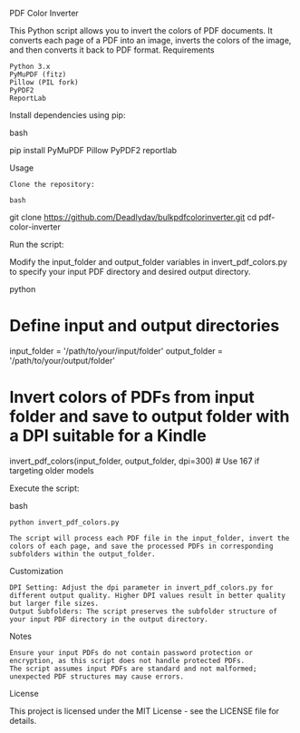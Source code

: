 PDF Color Inverter

This Python script allows you to invert the colors of PDF documents. It converts each page of a PDF into an image, inverts the colors of the image, and then converts it back to PDF format.
Requirements

    Python 3.x
    PyMuPDF (fitz)
    Pillow (PIL fork)
    PyPDF2
    ReportLab

Install dependencies using pip:

bash

pip install PyMuPDF Pillow PyPDF2 reportlab

Usage

    Clone the repository:

    bash

git clone https://github.com/Deadlydav/bulkpdfcolorinverter.git
cd pdf-color-inverter

Run the script:

Modify the input_folder and output_folder variables in invert_pdf_colors.py to specify your input PDF directory and desired output directory.

python

# Define input and output directories
input_folder = '/path/to/your/input/folder'
output_folder = '/path/to/your/output/folder'

# Invert colors of PDFs from input folder and save to output folder with a DPI suitable for a Kindle
invert_pdf_colors(input_folder, output_folder, dpi=300)  # Use 167 if targeting older models

Execute the script:

bash

    python invert_pdf_colors.py

    The script will process each PDF file in the input_folder, invert the colors of each page, and save the processed PDFs in corresponding subfolders within the output_folder.

Customization

    DPI Setting: Adjust the dpi parameter in invert_pdf_colors.py for different output quality. Higher DPI values result in better quality but larger file sizes.
    Output Subfolders: The script preserves the subfolder structure of your input PDF directory in the output directory.

Notes

    Ensure your input PDFs do not contain password protection or encryption, as this script does not handle protected PDFs.
    The script assumes input PDFs are standard and not malformed; unexpected PDF structures may cause errors.

License

This project is licensed under the MIT License - see the LICENSE file for details.
